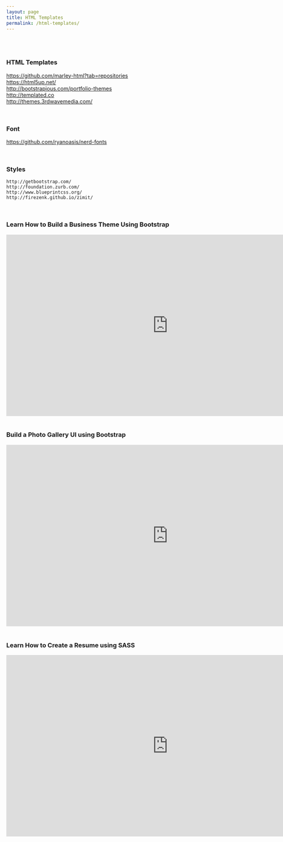 ```yaml
---
layout: page
title: HTML Templates
permalink: /html-templates/
---
```


<br/><br/>

### HTML Templates  

https://github.com/marley-html?tab=repositories  
https://html5up.net/  
http://bootstrapious.com/portfolio-themes  
http://templated.co  
http://themes.3rdwavemedia.com/  


<br/>

### Font  
https://github.com/ryanoasis/nerd-fonts


<br/>

### Styles

    http://getbootstrap.com/
    http://foundation.zurb.com/
    http://www.blueprintcss.org/
    http://firezenk.github.io/zimit/



<br/>

### Learn How to Build a Business Theme Using Bootstrap

<div align="center">
    <iframe width="853" height="480" src="https://www.youtube.com/embed/videoseries?list=PLDmvslp_VR0ww1WoJX2CMctSGakfh9ERZ" frameborder="0" allowfullscreen></iframe>
</div>


<br/>

### Build a Photo Gallery UI using Bootstrap

<div align="center">
    <iframe width="853" height="480" src="https://www.youtube.com/embed/videoseries?list=PLDmvslp_VR0x_553Me1vht2sKtk1BoJ1f" frameborder="0" allowfullscreen></iframe>
</div>


<br/>

### Learn How to Create a Resume using SASS

<div align="center">
    <iframe width="853" height="480" src="https://www.youtube.com/embed/videoseries?list=PLDmvslp_VR0zh7UX-e5TZ2TV3w5C20cnz" frameborder="0" allowfullscreen></iframe>
</div>
